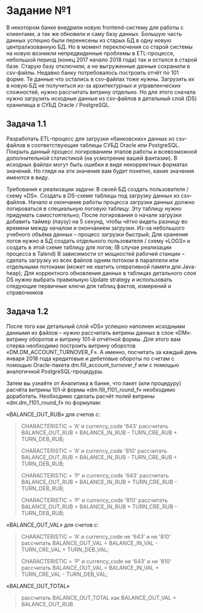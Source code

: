 # Задание №1

  В некотором банке внедрили новую frontend-систему для работы с клиентами, а так же обновили и саму базу данных. Большую часть данных успешно были перенесены из старых БД в одну 
новую централизованную БД. Но в момент переключения со старой системы на новую возникли непредвиденные проблемы в ETL-процессе, небольшой период (конец 2017 начало 2018 года) так 
и остался в старой базе. Старую базу отключили, а не выгруженные данные сохранили в csv-файлы. Недавно банку потребовалось построить отчёт по 101 форме. 
Те данные что остались в csv-файлах тоже нужны. Загрузить их в новую БД не получиться из-за архитектурных и управленческих сложностей, нужно рассчитать витрину отдельно.
Но для этого сначала нужно загрузить исходные данные из csv-файлов в детальный слой (DS) хранилища в СУБД Oracle / PostgreSQL.

##  Задача 1.1
	
  Разработать ETL-процесс для загрузки «банковских» данных из csv-файлов в соответствующие таблицы СУБД Oracle или PostgreSQL. Покрыть данный процесс логированием этапов работы и всевозможной дополнительной статистикой (на усмотрение вашей фантазии). В исходных файлах могут быть ошибки в виде некорректных форматах значений. Но глядя на эти значения вам будет понятно, какие значения имеются в виду.

  Требования к реализации задачи:
В своей БД создать пользователя / схему «DS».
Создать в DS-схеме таблицы под загрузку данных из csv-файлов.
Начало и окончание работы процесса загрузки данных должно логироваться в специальную логовую таблицу. Эту таблицу нужно придумать самостоятельно;
После логирования о начале загрузки добавить таймер (паузу) на 5 секунд, чтобы чётко видеть разницу во времени между началом и окончанием загрузки. Из-за небольшого учебного объёма данных – процесс загрузки быстрый;
Для хранения логов нужно в БД создать отдельного пользователя / схему «LOGS» и создать в этой схеме таблицу для логов;
(В случае реализации процесса в Talend) В зависимости от мощностей рабочей станции – сделать загрузку из всех файлов одним потоком в параллели или отдельными потоками (может не хватить оперативной памяти для Java-heap);
Для корректного обновления данных в таблицах детального слоя DS нужно выбрать правильную Update strategy и использовать следующие первичные ключи для таблиц фактов, измерений и справочников

##  Задача 1.2

  После того как детальный слой «DS» успешно наполнен исходными данными из файлов – нужно рассчитать витрины данных в слое «DM»: витрину оборотов и витрину 101-й отчётной формы.
Для этого вам сперва необходимо построить витрину оборотов «DM.DM_ACCOUNT_TURNOVER_F». А именно, посчитать за каждый день января 2018 года кредитовые и дебетовые обороты по счетам с помощью Oracle-пакета dm.fill_account_turnover_f или с помощью аналогичной PostgreSQL-процедуры.

Затем вы узнаёте от Аналитика в банке, что пакет (или процедуру) расчёта витрины 101-й формы «dm.fill_f101_round_f» необходимо доработать. Необходимо сделать расчёт полей витрины «dm.dm_f101_round_f» по формулам:

«BALANCE_OUT_RUB» для счетов с:
 > CHARACTERISTIC = 'A' и currency_code '643' рассчитать BALANCE_OUT_RUB = BALANCE_IN_RUB - TURN_CRE_RUB + TURN_DEB_RUB;
> 
 > CHARACTERISTIC = 'A' и currency_code '810' рассчитать BALANCE_OUT_RUB = BALANCE_IN_RUB - TURN_CRE_RUB + TURN_DEB_RUB;
> 
 > CHARACTERISTIC = 'P' и currency_code '643' рассчитать BALANCE_OUT_RUB = BALANCE_IN_RUB + TURN_CRE_RUB - TURN_DEB_RUB;
> 
 > CHARACTERISTIC = 'P' и currency_code '810' рассчитать BALANCE_OUT_RUB = BALANCE_IN_RUB + TURN_CRE_RUB - TURN_DEB_RUB;	

«BALANCE_OUT_VAL» для счетов с:
 > CHARACTERISTIC = 'A' и currency_code не '643' и не '810' рассчитать BALANCE_OUT_VAL = BALANCE_IN_VAL - TURN_CRE_VAL + TURN_DEB_VAL;
>
 > CHARACTERISTIC = 'P' и currency_code не '643' и не '810'  рассчитать BALANCE_OUT_VAL = BALANCE_IN_VAL + TURN_CRE_VAL - TURN_DEB_VAL;	
>

«BALANCE_OUT_TOTAL»	
 > рассчитать BALANCE_OUT_TOTAL как BALANCE_OUT_VAL + BALANCE_OUT_RUB
